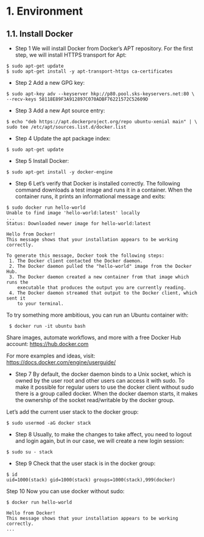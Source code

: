 # 1. Environment

## 1.1. Install Docker
* Step 1 We will install Docker from Docker’s APT repository. For the first step, we will install HTTPS transport for Apt:

```{r, engine='bash', count_lines}
$ sudo apt-get update
$ sudo apt-get install -y apt-transport-https ca-certificates
```

* Step 2 Add a new GPG key:

```{r, engine='bash', count_lines}
$ sudo apt-key adv --keyserver hkp://p80.pool.sks-keyservers.net:80 \
--recv-keys 58118E89F3A912897C070ADBF76221572C52609D
```

* Step 3 Add a new Apt source entry:

```{r, engine='bash', count_lines}
$ echo "deb https://apt.dockerproject.org/repo ubuntu-xenial main" | \
sudo tee /etc/apt/sources.list.d/docker.list
```
* Step 4 Update the apt package index:
```{r, engine='bash', count_lines}
$ sudo apt-get update
```
* Step 5 Install Docker:
```{r, engine='bash', count_lines}
$ sudo apt-get install -y docker-engine
```
* Step 6 Let’s verify that Docker is installed correctly. The following command downloads a test image and runs it in a container. When the container runs, it prints an informational message and exits:

```{r, engine='bash', count_lines}
$ sudo docker run hello-world
Unable to find image 'hello-world:latest' locally
...
Status: Downloaded newer image for hello-world:latest

Hello from Docker!
This message shows that your installation appears to be working correctly.

To generate this message, Docker took the following steps:
 1. The Docker client contacted the Docker daemon.
 2. The Docker daemon pulled the "hello-world" image from the Docker Hub.
 3. The Docker daemon created a new container from that image which runs the
    executable that produces the output you are currently reading.
 4. The Docker daemon streamed that output to the Docker client, which sent it
    to your terminal.
```
To try something more ambitious, you can run an Ubuntu container with:
```{r, engine='bash', count_lines}
 $ docker run -it ubuntu bash
 ```

Share images, automate workflows, and more with a free Docker Hub account:
 https://hub.docker.com

For more examples and ideas, visit:
 https://docs.docker.com/engine/userguide/
* Step 7 By default, the docker daemon binds to a Unix socket, which is owned by the user root and other users can access it with sudo. To make it possible for regular users to use the docker client without sudo there is a group called docker. When the docker daemon starts, it makes the ownership of the socket read/writable by the docker group.

Let’s add the current user stack to the docker group:
```{r, engine='bash', count_lines}
$ sudo usermod -aG docker stack
```
* Step 8 Usually, to make the changes to take affect, you need to logout and login again, but in our case, we will create a new login session:
```{r, engine='bash', count_lines}
$ sudo su - stack
```
* Step 9 Check that the user stack is in the docker group:

```{r, engine='bash', count_lines}
$ id
uid=1000(stack) gid=1000(stack) groups=1000(stack),999(docker)
```
Step 10 Now you can use docker without sudo:
```{r, engine='bash', count_lines}
$ docker run hello-world

Hello from Docker!
This message shows that your installation appears to be working correctly.
...
```